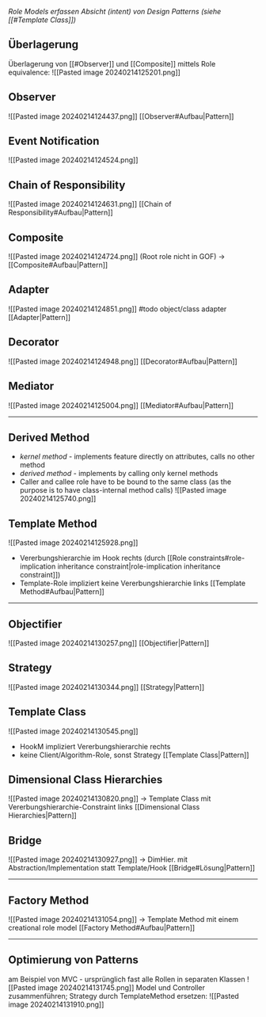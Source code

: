 *Role Models erfassen Absicht (intent) von Design Patterns (siehe [[#Template Class]])*

## Überlagerung
Überlagerung von [[#Observer]] und [[Composite]] mittels Role equivalence:
![[Pasted image 20240214125201.png]]


## Observer
![[Pasted image 20240214124437.png]]
[[Observer#Aufbau|Pattern]]

## Event Notification
![[Pasted image 20240214124524.png]]

## Chain of Responsibility
![[Pasted image 20240214124631.png]]
[[Chain of Responsibility#Aufbau|Pattern]]

## Composite
![[Pasted image 20240214124724.png]]
(Root role nicht in GOF) -> [[Composite#Aufbau|Pattern]]

## Adapter
![[Pasted image 20240214124851.png]]
#todo object/class adapter
[[Adapter|Pattern]]

## Decorator
![[Pasted image 20240214124948.png]]
 [[Decorator#Aufbau|Pattern]]

## Mediator
![[Pasted image 20240214125004.png]]
[[Mediator#Aufbau|Pattern]]

---
## Derived Method
- *kernel method* - implements feature directly on attributes, calls no other method
- *derived method* - implements by calling only kernel methods
- Caller and callee role have to be bound to the same class (as the purpose is to have class-internal method calls)
![[Pasted image 20240214125740.png]]

## Template Method
![[Pasted image 20240214125928.png]]
- Vererbungshierarchie im Hook rechts (durch [[Role constraints#role-implication inheritance constraint|role-implication inheritance constraint]])
- Template-Role impliziert keine Vererbungshierarchie links
[[Template Method#Aufbau|Pattern]]

---
## Objectifier
![[Pasted image 20240214130257.png]]
[[Objectifier|Pattern]]
## Strategy
![[Pasted image 20240214130344.png]]
[[Strategy|Pattern]]

## Template Class
![[Pasted image 20240214130545.png]]
- HookM impliziert Vererbungshierarchie rechts
- keine Client/Algorithm-Role, sonst Strategy
[[Template Class|Pattern]]

## Dimensional Class Hierarchies
![[Pasted image 20240214130820.png]]
-> Template Class mit Vererbungshierarchie-Constraint links
[[Dimensional Class Hierarchies|Pattern]]
## Bridge
![[Pasted image 20240214130927.png]]
-> DimHier. mit Abstraction/Implementation statt Template/Hook
[[Bridge#Lösung|Pattern]]

---
## Factory Method
![[Pasted image 20240214131054.png]]
-> Template Method mit einem creational role model
[[Factory Method#Aufbau|Pattern]]

---
## Optimierung von Patterns
am Beispiel von MVC - ursprünglich fast alle Rollen in separaten Klassen
![[Pasted image 20240214131745.png]]
Model und Controller zusammenführen; Strategy durch TemplateMethod ersetzen:
![[Pasted image 20240214131910.png]]
